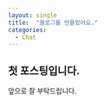 ```yaml
---
layout: single
title:  "블로그를 만들었어요."
categories:
  - Chat
---
```


## 첫 포스팅입니다.
앞으로 잘 부탁드립니다.

<script src="https://utteranc.es/client.js"
        repo="yangmunseok/MyBlogComments"
        issue-term="pathname"
        label="Comment"
        theme="github-light"
        crossorigin="anonymous"
        async>
</script>
